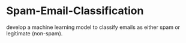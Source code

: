 # Spam-Email-Classification
 develop a machine learning model to classify emails as either spam or  legitimate (non-spam).
